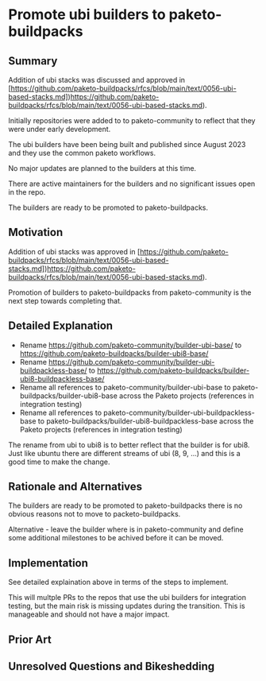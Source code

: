 # Promote ubi builders to paketo-buildpacks

## Summary

Addition of ubi stacks was discussed and approved in
[https://github.com/paketo-buildpacks/rfcs/blob/main/text/0056-ubi-based-stacks.md])https://github.com/paketo-buildpacks/rfcs/blob/main/text/0056-ubi-based-stacks.md).

Initially repositories were added to to paketo-community to reflect that they were under early development. 

The ubi builders have been being built and published since August 2023 and they use the common paketo workflows.

No major updates are planned to the builders at this time.

There are active maintainers for the builders and no significant issues open in the repo.

The builders are ready to be promoted to paketo-buildpacks.

## Motivation

Addition of ubi stacks was approved in
[https://github.com/paketo-buildpacks/rfcs/blob/main/text/0056-ubi-based-stacks.md])https://github.com/paketo-buildpacks/rfcs/blob/main/text/0056-ubi-based-stacks.md).

Promotion of builders to paketo-buildpacks from paketo-community is the next step towards completing that.

## Detailed Explanation

* Rename https://github.com/paketo-community/builder-ubi-base/ to https://github.com/paketo-buildpacks/builder-ubi8-base/
* Rename https://github.com/paketo-community/builder-ubi-buildpackless-base/ to https://github.com/paketo-buildpacks/builder-ubi8-buildpackless-base/
* Rename all references to paketo-community/builder-ubi-base to paketo-buildpacks/builder-ubi8-base across the Paketo projects (references in integration testing) 
* Rename all references to paketo-community/builder-ubi-buildpackless-base to paketo-buildpacks/builder-ubi8-buildpackless-base across the Paketo projects (references in integration testing) 

The rename from ubi to ubi8 is to better reflect that the builder is for ubi8. Just like ubuntu there are different streams of ubi (8, 9, ...) and this is
a good time to make the change.

## Rationale and Alternatives

The builders are ready to be promoted to paketo-buildpacks there is no obvious reasons not to move to packeto-buildpacks.

Alternative - leave the builder where is in paketo-community and define some additional milestones to be achived before it can be moved.

## Implementation

See detailed explaination above in terms of the steps to implement.

This will multple PRs to the repos that use the ubi builders for integration testing, but the main risk is missing updates during the transition. This is manageable and should not
have a major impact. 

## Prior Art


## Unresolved Questions and Bikeshedding

